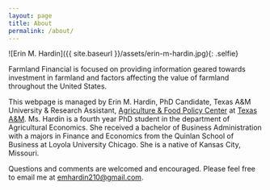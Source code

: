 ```yaml
---
layout: page
title: About
permalink: /about/
---
```


![Erin M. Hardin]({{ site.baseurl }}/assets/erin-m-hardin.jpg){: .selfie}

Farmland Financial is focused on providing information geared towards investment in farmland and factors affecting the value of farmland throughout the United States.

This webpage is managed by Erin M. Hardin, PhD Candidate, Texas A&M University & Research Assistant, [Agriculture & Food Policy Center](https://afpc.tamu.edu) at [Texas A&M](http://www.tamu.edu).  Ms. Hardin is a fourth year PhD student in the department of Agricultural Economics.  She received a bachelor of Business Administration with a majors in Finance and Economics from the Quinlan School of Business at Loyola University Chicago.  She is a native of Kansas City, Missouri.  

Questions and comments are welcomed and encouraged.  Please feel free to email me at <emhardin210@gmail.com>.
